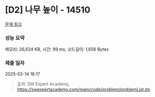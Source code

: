 # [D2] 나무 높이 - 14510 

[문제 링크](https://swexpertacademy.com/main/code/problem/problemDetail.do?contestProbId=AYFofW8qpXYDFAR4) 

### 성능 요약

메모리: 26,624 KB, 시간: 99 ms, 코드길이: 1,656 Bytes

### 제출 일자

2025-02-14 16:17



> 출처: SW Expert Academy, https://swexpertacademy.com/main/code/problem/problemList.do